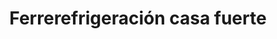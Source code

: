 ---
title: "Ferrerefrigeración casa fuerte"
url: /barcelona/ferrerefrigeracion-casa-fuerte/
shop: hardware
---